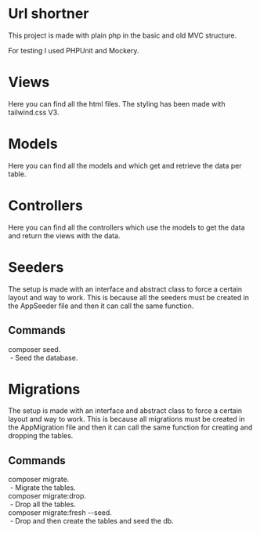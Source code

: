 # Url shortner

This project is made with plain php in the basic and old MVC structure.

For testing I used PHPUnit and Mockery.

# Views

Here you can find all the html files. The styling has been made with tailwind.css V3.

# Models

Here you can find all the models and which get and retrieve the data per table.

# Controllers

Here you can find all the controllers which use the models to get the data and return the views with the data.

# Seeders

The setup is made with an interface and abstract class to force a certain layout and way to work.
This is because all the seeders must be created in the AppSeeder file and then it can call the same function.

## Commands

composer seed.<br>
&nbsp;- Seed the database.

# Migrations

The setup is made with an interface and abstract class to force a certain layout and way to work.
This is because all migrations must be created in the AppMigration file and then it can call the same function for
creating and dropping the tables.

## Commands

composer migrate.<br>
&nbsp;- Migrate the tables.<br>
composer migrate:drop.<br>
&nbsp;- Drop all the tables.<br>
composer migrate:fresh --seed.<br>
&nbsp;- Drop and then create the tables and seed the db.<br>
